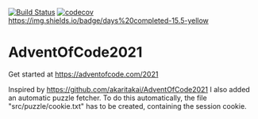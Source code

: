 [![Build Status](https://github.com/Fortunoxx/AdventOfCode2021/actions/workflows/python-package.yml/badge.svg)](https://github.com/Fortunoxx/AdventOfCode2021/actions)
[![codecov](https://codecov.io/gh/Fortunoxx/AdventOfCode2021/branch/main/graph/badge.svg)](https://codecov.io/gh/Fortunoxx/AdventOfCode2021)
https://img.shields.io/badge/days%20completed-15.5-yellow

# AdventOfCode2021
Get started at https://adventofcode.com/2021

Inspired by https://github.com/akaritakai/AdventOfCode2021 I also added an automatic puzzle fetcher.
To do this automatically, the file "src/puzzle/cookie.txt" has to be created, containing the session cookie.
